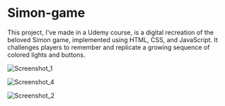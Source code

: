 # Simon-game

This project, I've made in a Udemy course, is a digital recreation of the beloved Simon game, implemented using HTML, CSS, and JavaScript. It challenges players to remember and replicate a growing sequence of colored lights and buttons.

![Screenshot_1](https://github.com/DimitraKonstantinidou/Simon-game/assets/147081941/4fdf7d86-96c7-4e29-8505-821ef044f47d)

![Screenshot_4](https://github.com/DimitraKonstantinidou/Simon-game/assets/147081941/dd26c8c8-2435-4246-a03d-581ce40e316b)


![Screenshot_2](https://github.com/DimitraKonstantinidou/Simon-game/assets/147081941/4d294829-7828-49ba-b5d5-1a84926301e7)
